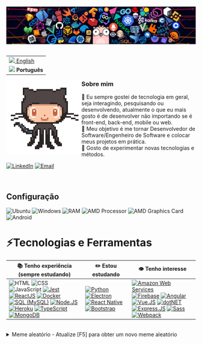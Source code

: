 <!--
Aqui estão algumas ideias para começar:

- 🔭 No momento, estou trabalhando em ...
- 🌱 No momento, estou aprendendo ...
- 👯 Eu estou procurando colaborar em ...
- 🤔 Estou procurando ajuda com ...
- 💬 Pergunte-me sobre ...
- 📫 Como chegar até mim: ...
- 😄 Pronomes ...
- ⚡ Fato divertido: ...

### Olá 👋


**galacstec/galacstec** é um repositório ✨ _special_ ✨ porque seu 'README.md' (este arquivo) aparece no seu perfil do GitHub.
-->

![Header](https://raw.githubusercontent.com/gabriel-dsdc/gabriel-dsdc/main/resources/img/header_techs.png)

<table align="right">
  <tr><td><a href="../../README.md"><img src="https://cdn.jsdelivr.net/gh/hampusborgos/country-flags@main/png100px/us.png" height="13"> English</a></td></tr>
  <tr><td><b><img src="https://cdn.jsdelivr.net/gh/hampusborgos/country-flags@main/png100px/br.png" height="17"> Português</b></td></tr>
</table>

<img align="left" src="https://raw.githubusercontent.com/gabriel-dsdc/gabriel-dsdc/main/resources/img/octocat_dancing.gif">

### Sobre mim
💬 Eu sempre gostei de tecnologia em geral, seja interagindo, pesquisando ou desenvolvendo, atualmente o que eu mais gosto é de desenvolver não importando se é front-end, back-end, mobile ou web.  
🤔 Meu objetivo é me tornar Desenvolvedor de Software/Engenheiro de Software e colocar meus projetos em prática.  
💙 Gosto de experimentar novas tecnologias e métodos.  

[![LinkedIn](https://img.shields.io/badge/LinkedIn-0A66C2?style=for-the-badge&logo=linkedin "LinkedIn")](https://www.linkedin.com/in/gabrielsdcarvalhaes/)
[![Email](https://img.shields.io/badge/gabriel.ds.duarte99@gmail.com-EA4335?style=for-the-badge&logo=gmail&logoColor=white "gabriel.ds.duarte99@gmail.com")](mailto:gabriel.ds.duarte99@gmail.com)

<br />

## Configuração
![Ubuntu](https://img.shields.io/badge/Ubuntu-E95420?style=for-the-badge&logo=ubuntu&logoColor=white)
![Windows](https://img.shields.io/badge/Windows_10-0078D6?style=for-the-badge&logo=windows)
![RAM](https://img.shields.io/badge/RAM-8_GB-blue?style=for-the-badge)
![AMD Processor](https://img.shields.io/badge/AMD-A8--7600-CF2324?style=for-the-badge&logo=amd&labelColor=black)
![AMD Graphics Card](https://img.shields.io/badge/Radeon-R7_Graphics-CF2324?style=for-the-badge&logo=amd&labelColor=black)
![Android](https://img.shields.io/badge/Android-3DDC84?style=for-the-badge&logo=android&logoColor=white)

# ⚡Tecnologias e Ferramentas
<table>
  <thead>
    <tr>
      <th>📚 Tenho experiência (sempre estudando)</th>
      <th>✏️ Estou estudando</th>
      <th>👁️ Tenho interesse</th>
    </tr>
  </thead>
  <tbody>
    <tr>
      <td>
        <img src="https://img.shields.io/badge/HTML-E34F26?style=for-the-badge&logo=html5&logoColor=white" alt="HTML" title="HTML" />
        <img src="https://img.shields.io/badge/CSS-1572B6?style=for-the-badge&logo=css3&logoColor=white" alt="CSS" title="CSS" />
        <img src="https://img.shields.io/badge/JavaScript-black?style=for-the-badge&logo=javascript&logoColor=F7DF1E" alt="JavaScript" title="JavaScript" />
        <a href="https://jestjs.io/"><img src="https://img.shields.io/badge/Jest-9A405B?style=for-the-badge&logo=jest&logoColor=white" alt="Jest" title="Jest" /></a>
        <a href="https://reactjs.org/"><img src="https://img.shields.io/badge/ReactJS-20232A?style=for-the-badge&logo=react&logoColor=61DAFB" alt="ReactJS" title="ReactJS" /><a/>
        <a href="https://www.docker.com/"><img src="https://img.shields.io/badge/Docker-2496ED?style=for-the-badge&logo=docker&logoColor=white" alt="Docker" title="Docker" /></a>
        <a href="https://www.mysql.com/"><img src="https://img.shields.io/badge/MySQL-2B5D80?style=for-the-badge&logo=mysql&logoColor=white" alt="SQL (MySQL)" title="SQL (MySQL)" /></a>
        <a href="https://nodejs.org/"><img src="https://img.shields.io/badge/Node.js-43853D?style=for-the-badge&logo=node.js&logoColor=white" alt="Node.JS" title="Node.JS" /></a>
        <a href="https://www.heroku.com/"><img src="https://img.shields.io/badge/Heroku-430098?style=for-the-badge&logo=heroku" alt="Heroku" title="Heroku" /></a>
        <a href="https://www.typescriptlang.org/"><img src="https://img.shields.io/badge/TypeScript-007ACC?style=for-the-badge&logo=typescript&logoColor=white" alt="TypeScript" title="TypeScript" /></a>
        <a href="https://www.mongodb.com/"><img src="https://img.shields.io/badge/MongoDB-4EA94B?style=for-the-badge&logo=mongodb&logoColor=white" alt="MongoDB" title="MongoDB" /></a>
      </td>
      <td>
        <a href="https://www.python.org/"><img src="https://img.shields.io/badge/Python-3776AB?style=for-the-badge&logo=python&logoColor=white" alt="Python" title="Python" /></a>
        <a href="https://www.electronjs.org/"><img src="https://img.shields.io/badge/Electron-2F3241?style=for-the-badge&logo=electron&logoColor=47848F" alt="Electron" title="Electron" /></a>
        <a href="https://reactnative.dev/"><img src="https://img.shields.io/badge/React_Native-282C34?style=for-the-badge&logo=react&logoColor=61DAFB" alt="React Native" title="React Native" /></a>
        <a href="https://getbootstrap.com/"><img src="https://img.shields.io/badge/Bootstrap-563D7C?style=for-the-badge&logo=bootstrap&logoColor=white" alt="Bootstrap" title="Bootstrap" /></a>
      </td>
      <td>
      <!--- <img src="https://img.shields.io/badge/jQuery-0769AD?style=for-the-badge&logo=jquery&logoColor=white" alt="jQuery" title="jQuery" /> --->
      <a href="https://aws.amazon.com/"><img src="https://img.shields.io/badge/AWS-232F3E?style=for-the-badge&logo=amazonaws" alt="Amazon Web Services" title="Amazon Web Services" /></a>
      <a href="https://firebase.google.com/"><img src="https://img.shields.io/badge/Firebase-white?style=for-the-badge&logo=firebase&logoColor=FFCA2" alt="Firebase" title="Firebase" /></a>
      <a href="https://angular.io/"><img src="https://img.shields.io/badge/Angular-DD0031?style=for-the-badge&logo=angular&logoColor=whit" alt="Angular" title="Angular" /></a>
      <a href="https://vuejs.org/"><img src="https://img.shields.io/badge/Vue.js-35495E?style=for-the-badge&logo=vue.js&logoColor=4FC08D" alt="Vue.JS" title="Vue.JS" /></a>
      <a href="https://dotnet.microsoft.com/"><img src="https://img.shields.io/badge/.NET-5C2D91?style=for-the-badge&logo=.net&logoColor=white" alt="dotNET" title="dotNET" /></a>
      <a href="https://expressjs.com/"><img src="https://img.shields.io/badge/Express.js-404D59?style=for-the-badge&logo=express" alt="Express.JS" title="Express.JS" /></a>
      <a href="https://sass-lang.com/"><img src="https://img.shields.io/badge/Sass-CC6699?style=for-the-badge&logo=sass&logoColor=white" alt="Sass" title="Sass" /></a>
      <a href="https://webpack.js.org/"><img src="https://img.shields.io/badge/Webpack-2B3A42?style=for-the-badge&logo=webpack&logoColor=8DD6F9" alt="Webpack" title="Webpack" /></a>
      </td>
    </tr>
  </tbody>
</table>
<br />
<details>
<summary>Meme aleatório - Atualize [F5] para obter um novo meme aleatório</summary>
<a href="https://random-memer.herokuapp.com/"><img src='https://random-memer.herokuapp.com/' title="Meme" alt="Por favor atualize a página se o meme não aparece." height="400"></a>
</details>

<!---
📚 **Tenho experiência** (sempre estudando) | ✏️ **Estou estudando** | 👁️ **Tenho interesse** |
----------------- | ------------ | -------------- |
![HTML5](https://img.shields.io/badge/HTML-E34F26?style=for-the-badge&logo=html5&logoColor=white) ![CSS3](https://img.shields.io/badge/CSS-1572B6?style=for-the-badge&logo=css3&logoColor=white) ![JavaScript](https://img.shields.io/badge/JavaScript-black?style=for-the-badge&logo=javascript&logoColor=F7DF1E) | ![ReactJS](https://img.shields.io/badge/ReactJS-20232A?style=for-the-badge&logo=react&logoColor=61DAFB) ![Node.JS](https://img.shields.io/badge/Node.js-43853D?style=for-the-badge&logo=node.js&logoColor=white) ![Bootstrap](https://img.shields.io/badge/Bootstrap-563D7C?style=for-the-badge&logo=bootstrap&logoColor=white) ![React Native](https://img.shields.io/badge/React_Native-282C34?style=for-the-badge&logo=react&logoColor=61DAFB) ![TypeScript](https://img.shields.io/badge/TypeScript-007ACC?style=for-the-badge&logo=typescript&logoColor=white) ![Electron](https://img.shields.io/badge/Electron-2F3241?style=for-the-badge&logo=electron&logoColor=47848F) ![Python](https://img.shields.io/badge/Python-3776AB?style=for-the-badge&logo=python&logoColor=white) | ![jQuery](https://img.shields.io/badge/jQuery-0769AD?style=for-the-badge&logo=jquery&logoColor=white) ![MongoDB](https://img.shields.io/badge/MongoDB-4EA94B?style=for-the-badge&logo=mongodb&logoColor=white) ![Firebase](https://img.shields.io/badge/Firebase-white?style=for-the-badge&logo=firebase&logoColor=FFCA28) ![Angular](https://img.shields.io/badge/Angular-DD0031?style=for-the-badge&logo=angular&logoColor=white) ![Vue.JS](https://img.shields.io/badge/Vue.js-35495E?style=for-the-badge&logo=vue.js&logoColor=4FC08D) ![dotNet](https://img.shields.io/badge/.NET-5C2D91?style=for-the-badge&logo=.net&logoColor=white) ![Express.JS](https://img.shields.io/badge/Express.js-404D59?style=for-the-badge&logo=express) ![Sass](https://img.shields.io/badge/Sass-CC6699?style=for-the-badge&logo=sass&logoColor=white) ![Webpack](https://img.shields.io/badge/Webpack-2B3A42?style=for-the-badge&logo=webpack&logoColor=8DD6F9) |
--->
